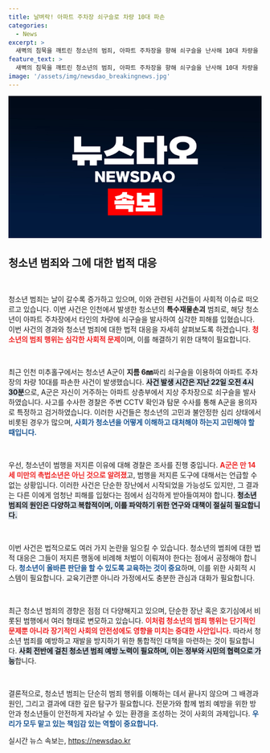 ```yaml
---
title: 날벼락! 아파트 주차장 쇠구슬로 차량 10대 파손
categories:
  - News
excerpt: >
  새벽의 침묵을 깨트린 청소년의 범죄, 아파트 주차장을 향해 쇠구슬을 난사해 10대 차량을 파손! 클릭해서 사건의 전말을 확인하세요!
feature_text: >
  새벽의 침묵을 깨트린 청소년의 범죄, 아파트 주차장을 향해 쇠구슬을 난사해 10대 차량을 파손! 클릭해서 사건의 전말을 확인하세요!
image: '/assets/img/newsdao_breakingnews.jpg'
---
```


<p><img src="/assets/img/newsdao_breakingnews.jpg" alt="ontimetimes 속보" /></p>

<h2 data-ke-size="size26">청소년 범죄와 그에 대한 법적 대응</h2>

<p data-ke-size="size16">&nbsp;</p>

<p>청소년 범죄는 날이 갈수록 증가하고 있으며, 이와 관련된 사건들이 사회적 이슈로 떠오르고 있습니다. 이번 사건은 인천에서 발생한 청소년의 <strong>특수재물손괴</strong> 범죄로, 해당 청소년이 아파트 주차장에서 타인의 차량에 쇠구슬을 발사하여 심각한 피해를 입혔습니다. 이번 사건의 경과와 청소년 범죄에 대한 법적 대응을 자세히 살펴보도록 하겠습니다. <b><span style="color: #ee2323;">청소년의 범죄 행위는 심각한 사회적 문제</span></b>이며, 이를 해결하기 위한 대책이 필요합니다. </p>

<p data-ke-size="size16">&nbsp;</p>

<p>최근 인천 미추홀구에서는 청소년 A군이 <strong>지름 6㎜</strong>짜리 쇠구슬을 이용하여 아파트 주차장의 차량 10대를 파손한 사건이 발생했습니다. <b><span style="background-color: #21538527;">사건 발생 시간은 지난 22일 오전 4시 30분</span></b>으로, A군은 자신이 거주하는 아파트 상층부에서 지상 주차장으로 쇠구슬을 발사하였습니다. 사고를 수사한 경찰은 주변 CCTV 확인과 탐문 수사를 통해 A군을 용의자로 특정하고 검거하였습니다. 이러한 사건들은 청소년의 고민과 불안정한 심리 상태에서 비롯된 경우가 많으며, <b><span style="color: #1a5490;">사회가 청소년을 어떻게 이해하고 대처해야 하는지 고민해야 할 때입니다.</span></b></p>

<p data-ke-size="size16">&nbsp;</p>

<p>우선, 청소년이 범행을 저지른 이유에 대해 경찰은 조사를 진행 중입니다. <b><span style="color: #ee2323;">A군은 만 14세 미만의 촉법소년은 아닌 것으로 알려졌</span></b>고, 범행을 저지른 도구에 대해서는 언급할 수 없는 상황입니다. 이러한 사건은 단순한 장난에서 시작되었을 가능성도 있지만, 그 결과는 다른 이에게 엄청난 피해를 입혔다는 점에서 심각하게 받아들여져야 합니다. <b><span style="background-color: #21538527;">청소년 범죄의 원인은 다양하고 복합적이며, 이를 파악하기 위한 연구와 대책이 절실히 필요합니다.</span></b></p>

<p data-ke-size="size16">&nbsp;</p>

<p>이번 사건은 법적으로도 여러 가지 논란을 일으킬 수 있습니다. 청소년의 범죄에 대한 법적 대응은 그들이 저지른 행동에 비례해 처벌이 이뤄져야 한다는 점에서 공정해야 합니다. <b><span style="color: #1a5490;">청소년이 올바른 판단을 할 수 있도록 교육하는 것이 중요</span></b>하며, 이를 위한 사회적 시스템이 필요합니다. 교육기관뿐 아니라 가정에서도 충분한 관심과 대화가 필요합니다.</p>

<p data-ke-size="size16">&nbsp;</p>

<p>최근 청소년 범죄의 경향은 점점 더 다양해지고 있으며, 단순한 장난 혹은 호기심에서 비롯된 범행에서 여러 형태로 변모하고 있습니다. <b><span style="color: #ee2323;">이처럼 청소년의 범죄 행위는 단기적인 문제뿐 아니라 장기적인 사회의 안전성에도 영향을 미치는 중대한 사안입니다.</span></b> 따라서 청소년 범죄를 예방하고 재발을 방지하기 위한 통합적인 대책을 마련하는 것이 필요합니다. <b><span style="background-color: #21538527;">사회 전반에 걸친 청소년 범죄 예방 노력이 필요하며, 이는 정부와 시민의 협력으로 가능</span></b>합니다.</p>

<p data-ke-size="size16">&nbsp;</p>

<p>결론적으로, 청소년 범죄는 단순히 범죄 행위를 이해하는 데서 끝나지 않으며 그 배경과 원인, 그리고 결과에 대한 깊은 탐구가 필요합니다. 전문가와 함께 범죄 예방을 위한 방안과 청소년들이 안전하게 자라날 수 있는 환경을 조성하는 것이 사회의 과제입니다. <b><span style="color: #1a5490;">우리가 모두 맡고 있는 책임감 있는 역할이 중요합니다.</span></b></p>
실시간 뉴스 속보는, <a href="https://newsdao.kr" rel="dofollow">https://newsdao.kr</a>


